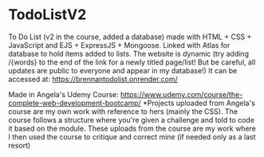 # TodoListV2

To Do List (v2 in the course, added a database) made with HTML + CSS + JavaScript and EJS + ExpressJS + Mongoose. 
Linked with Atlas for database to hold items added to lists. 
The website is dynamic (try adding /{words} to the end of the link for a newly titled page/list! But be careful, all updates are public to 
          everyone and appear in my database!)
It can be accessed at: 
https://brennantodolist.onrender.com/

Made in Angela's Udemy Course: https://www.udemy.com/course/the-complete-web-development-bootcamp/
*Projects uploaded from Angela's course are my own work with reference to hers (mainly the CSS). 
          The course follows a structure where you're given a challenge and told to code it based on the module.
          These uploads from the course are my work where I then used the course to critique and correct mine (if needed only as a last resort)
